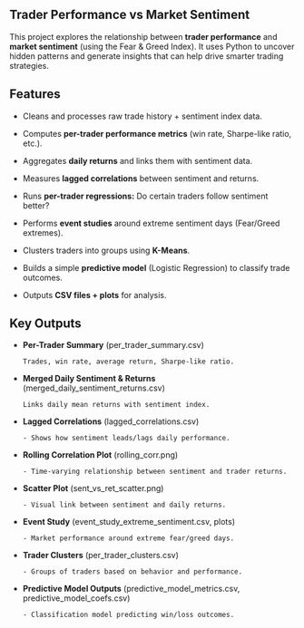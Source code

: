 ## Trader Performance vs Market Sentiment

This project explores the relationship between **trader performance** and **market sentiment** (using the Fear & Greed Index).
It uses Python to uncover hidden patterns and generate insights that can help drive smarter trading strategies.

## Features

- Cleans and processes raw trade history + sentiment index data.

- Computes **per-trader performance metrics** (win rate, Sharpe-like ratio, etc.).

- Aggregates **daily returns** and links them with sentiment data.

- Measures **lagged correlations** between sentiment and returns.

- Runs **per-trader regressions:** Do certain traders follow sentiment better?

- Performs **event studies** around extreme sentiment days (Fear/Greed extremes).

- Clusters traders into groups using **K-Means**.

- Builds a simple **predictive model** (Logistic Regression) to classify trade outcomes.

- Outputs **CSV files + plots** for analysis.




## Key Outputs

- **Per-Trader Summary** (per_trader_summary.csv)

      Trades, win rate, average return, Sharpe-like ratio.

- **Merged Daily Sentiment & Returns** (merged_daily_sentiment_returns.csv)

      Links daily mean returns with sentiment index.

- **Lagged Correlations** (lagged_correlations.csv)

      - Shows how sentiment leads/lags daily performance.

- **Rolling Correlation Plot** (rolling_corr.png)

      - Time-varying relationship between sentiment and trader returns.

- **Scatter Plot** (sent_vs_ret_scatter.png)

      - Visual link between sentiment and daily returns.

- **Event Study** (event_study_extreme_sentiment.csv, plots)

      - Market performance around extreme fear/greed days.

- **Trader Clusters** (per_trader_clusters.csv)

      - Groups of traders based on behavior and performance.

- **Predictive Model Outputs** (predictive_model_metrics.csv, predictive_model_coefs.csv)

      - Classification model predicting win/loss outcomes.





  
